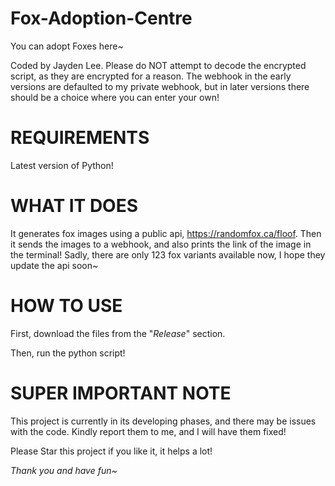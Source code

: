 # Fox-Adoption-Centre
You can adopt Foxes here~

Coded by Jayden Lee.
Please do NOT attempt to decode the encrypted script, as they are encrypted for a reason.
The webhook in the early versions are defaulted to my private webhook, but in later versions there should be a choice where you can enter your own!
# REQUIREMENTS
Latest version of Python!
# WHAT IT DOES
It generates fox images using a public api, https://randomfox.ca/floof. Then it sends the images to a webhook, and also prints the link of the image in the terminal! Sadly, there are only 123 fox variants available now, I hope they update the api soon~

# HOW TO USE
First, download the files from the "*Release*" section.

Then, run the python script!

# SUPER IMPORTANT NOTE
This project is currently in its developing phases, and there may be issues with the code. Kindly report them to me, and I will have them fixed!

Please Star this project if you like it, it helps a lot!

*Thank you and have fun~*
